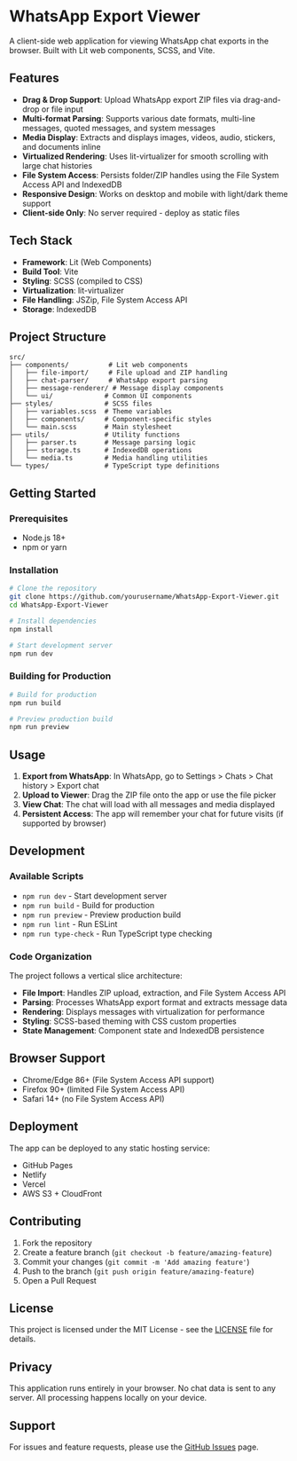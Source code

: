 # WhatsApp Export Viewer

A client-side web application for viewing WhatsApp chat exports in the browser. Built with Lit web components, SCSS, and Vite.

## Features

- **Drag & Drop Support**: Upload WhatsApp export ZIP files via drag-and-drop or file input
- **Multi-format Parsing**: Supports various date formats, multi-line messages, quoted messages, and system messages
- **Media Display**: Extracts and displays images, videos, audio, stickers, and documents inline
- **Virtualized Rendering**: Uses lit-virtualizer for smooth scrolling with large chat histories
- **File System Access**: Persists folder/ZIP handles using the File System Access API and IndexedDB
- **Responsive Design**: Works on desktop and mobile with light/dark theme support
- **Client-side Only**: No server required - deploy as static files

## Tech Stack

- **Framework**: Lit (Web Components)
- **Build Tool**: Vite
- **Styling**: SCSS (compiled to CSS)
- **Virtualization**: lit-virtualizer
- **File Handling**: JSZip, File System Access API
- **Storage**: IndexedDB

## Project Structure

```
src/
├── components/          # Lit web components
│   ├── file-import/     # File upload and ZIP handling
│   ├── chat-parser/     # WhatsApp export parsing
│   ├── message-renderer/ # Message display components
│   └── ui/             # Common UI components
├── styles/             # SCSS files
│   ├── variables.scss  # Theme variables
│   ├── components/     # Component-specific styles
│   └── main.scss       # Main stylesheet
├── utils/              # Utility functions
│   ├── parser.ts       # Message parsing logic
│   ├── storage.ts      # IndexedDB operations
│   └── media.ts        # Media handling utilities
└── types/              # TypeScript type definitions
```

## Getting Started

### Prerequisites

- Node.js 18+ 
- npm or yarn

### Installation

```bash
# Clone the repository
git clone https://github.com/yourusername/WhatsApp-Export-Viewer.git
cd WhatsApp-Export-Viewer

# Install dependencies
npm install

# Start development server
npm run dev
```

### Building for Production

```bash
# Build for production
npm run build

# Preview production build
npm run preview
```

## Usage

1. **Export from WhatsApp**: In WhatsApp, go to Settings > Chats > Chat history > Export chat
2. **Upload to Viewer**: Drag the ZIP file onto the app or use the file picker
3. **View Chat**: The chat will load with all messages and media displayed
4. **Persistent Access**: The app will remember your chat for future visits (if supported by browser)

## Development

### Available Scripts

- `npm run dev` - Start development server
- `npm run build` - Build for production
- `npm run preview` - Preview production build
- `npm run lint` - Run ESLint
- `npm run type-check` - Run TypeScript type checking

### Code Organization

The project follows a vertical slice architecture:

- **File Import**: Handles ZIP upload, extraction, and File System Access API
- **Parsing**: Processes WhatsApp export format and extracts message data
- **Rendering**: Displays messages with virtualization for performance
- **Styling**: SCSS-based theming with CSS custom properties
- **State Management**: Component state and IndexedDB persistence

## Browser Support

- Chrome/Edge 86+ (File System Access API support)
- Firefox 90+ (limited File System Access API)
- Safari 14+ (no File System Access API)

## Deployment

The app can be deployed to any static hosting service:

- GitHub Pages
- Netlify
- Vercel
- AWS S3 + CloudFront

## Contributing

1. Fork the repository
2. Create a feature branch (`git checkout -b feature/amazing-feature`)
3. Commit your changes (`git commit -m 'Add amazing feature'`)
4. Push to the branch (`git push origin feature/amazing-feature`)
5. Open a Pull Request

## License

This project is licensed under the MIT License - see the [LICENSE](LICENSE) file for details.

## Privacy

This application runs entirely in your browser. No chat data is sent to any server. All processing happens locally on your device.

## Support

For issues and feature requests, please use the [GitHub Issues](https://github.com/yourusername/WhatsApp-Export-Viewer/issues) page.